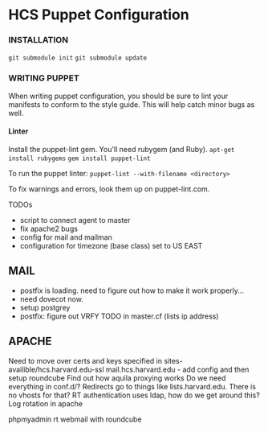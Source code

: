 HCS Puppet Configuration
=========================

### INSTALLATION
`git submodule init`
`git submodule update`

### WRITING PUPPET
When writing puppet configuration, you should be sure to lint your manifests to conform to the style guide. This will help catch minor bugs as well.

#### Linter
Install the puppet-lint gem. You'll need rubygem (and Ruby).
`apt-get install rubygems`
`gem install puppet-lint`

To run the puppet linter:
`puppet-lint --with-filename <directory>`

To fix warnings and errors, look them up on puppet-lint.com.




TODOs
- script to connect agent to master
- fix apache2 bugs
- config for mail and mailman
- configuration for timezone (base class) set to US EAST

MAIL
-----
- postfix is loading. need to figure out how to make it work properly...
- need dovecot now.
- setup postgrey
- postfix: figure out VRFY TODO in master.cf (lists ip address)


APACHE
----
Need to move over certs and keys specified in sites-availible/hcs.harvard.edu-ssl
mail.hcs.harvard.edu - add config and then setup roundcube
Find out how aquila proxying works
Do we need everything in conf.d/?
Redirects go to things like lists.harvard.edu. There is no vhosts for that?
RT authentication uses ldap, how do we get around this?
Log rotation in apache

phpmyadmin
rt
webmail with roundcube

